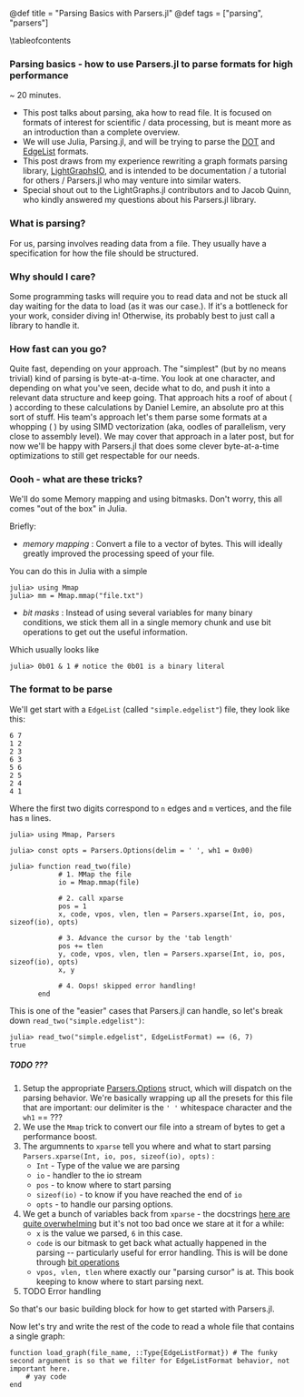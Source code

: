 @def title = "Parsing Basics with Parsers.jl"
@def tags = ["parsing", "parsers"]

\tableofcontents

### Parsing basics - how to use Parsers.jl to parse formats for high performance

~ 20 minutes.
* This post talks about parsing, aka how to read file. It is focused on formats of interest for scientific / data processing, but is meant more as an introduction than a complete overview.
* We will use Julia, Parsing.jl, and will be trying to parse the [DOT](X) and [EdgeList](X) formats.
* This post draws from my experience rewriting a graph formats parsing library, [LightGraphsIO](X), and is intended to be documentation / a tutorial for others / Parsers.jl who may venture into similar waters.
* Special shout out to the LightGraphs.jl contributors and to Jacob Quinn, who kindly answered my questions about his Parsers.jl library.

### What is parsing?

For us, parsing involves reading data from a file. They usually have a specification for how the file should be structured.

### Why should I care?

Some programming tasks will require you to read data and not be stuck all day waiting for the data to load (as it was our case.).
If it's a bottleneck for your work, consider diving in! Otherwise, its probably best to just call a library to handle it.

### How fast can you go?
Quite fast, depending on your approach. The "simplest" (but by no means trivial) kind of parsing is byte-at-a-time.
You look at one character, and depending on what you've seen, decide what to do, and push it into a relevant data structure and keep going.
That approach hits a roof of about ( ) according to these calculations by Daniel Lemire, an absolute pro at this sort of stuff.
His team's approach let's them parse some formats at a whopping ( ) by using SIMD vectorization (aka, oodles of parallelism, very close to assembly level).
We may cover that approach in a later post, but for now we'll be happy with Parsers.jl that does some clever byte-at-a-time optimizations to still get respectable for our needs.

### Oooh - what are these tricks?

We'll do some Memory mapping and using bitmasks. Don't worry, this all comes "out of the box" in Julia.

Briefly:
- *memory mapping* : Convert a file to a vector of bytes. This will ideally greatly improved the processing speed of your file.

You can do this in Julia with a simple

```julia-repl
julia> using Mmap
julia> mm = Mmap.mmap("file.txt")
```

- *bit masks* : Instead of using several variables for many binary conditions, we stick them all in a single memory chunk and use bit operations to get out the useful information.

Which usually looks like

```julia-repl
julia> 0b01 & 1 # notice the 0b01 is a binary literal
```

### The format to be parse

We'll get start with a `EdgeList` (called `"simple.edgelist"`) file, they look like this:


```
6 7
1 2
2 3
6 3
5 6
2 5
2 4
4 1
```

Where the first two digits correspond to `n` edges and `m` vertices, and the file has `m` lines.

```julia-repl
julia> using Mmap, Parsers

julia> const opts = Parsers.Options(delim = ' ', wh1 = 0x00)

julia> function read_two(file)
            # 1. MMap the file 
            io = Mmap.mmap(file)

            # 2. call xparse
            pos = 1
            x, code, vpos, vlen, tlen = Parsers.xparse(Int, io, pos, sizeof(io), opts)

            # 3. Advance the cursor by the 'tab length'
            pos += tlen
            y, code, vpos, vlen, tlen = Parsers.xparse(Int, io, pos, sizeof(io), opts)
            x, y
            
            # 4. Oops! skipped error handling!
       end
```


This is one of the "easier" cases that Parsers.jl can handle, so let's break down `read_two("simple.edgelist")`:

```julia-repl
julia> read_two("simple.edgelist", EdgeListFormat) == (6, 7)
true
```

##### TODO ??? 

1. Setup the appropriate [Parsers.Options](https://github.com/JuliaData/Parsers.jl/blob/589b9d0f80998ec284874b300da0932557d33513/src/Parsers.jl#L8) struct, which will dispatch on the parsing behavior. We're basically wrapping up all the presets for this file that are important: our delimiter is the `' '` whitespace character and the `wh1` == ???
2. We use the `Mmap` trick to convert our file into a stream of bytes to get a performance boost.
3. The argumnents to `xparse` tell you where and what to start parsing `Parsers.xparse(Int, io, pos, sizeof(io), opts)` :
    - `Int` - Type of the value we are parsing
    - `io` - handler to the io stream
    - `pos` - to know where to start parsing
    - `sizeof(io)` - to know if you have reached the end of `io`
    - `opts` - to handle our parsing options.
4. We get a bunch of variables back from `xparse` - the docstrings [here are quite overwhelming](https://github.com/JuliaData/Parsers.jl/blob/589b9d0f80998ec284874b300da0932557d33513/src/Parsers.jl#L148) but it's not too bad once we stare at it for a while:
    - `x` is the value we parsed, `6` in this case.
    -  `code` is our bitmask to get back what actually happened in the parsing -- particularly useful for error handling. This is will be done through [bit operations](https://github.com/JuliaData/Parsers.jl/blob/ab5ef1bbdc81fe8ee979a5b287ea065d991ba0ce/src/utils.jl#L44)
    - `vpos, vlen, tlen` where exactly our "parsing cursor" is at. This book keeping to know where to start parsing next.
5. TODO Error handling

So that's our basic building block for how to get started with Parsers.jl.

Now let's try and write the rest of the code to read a whole file that contains a single graph:

```julia-repl
function load_graph(file_name, ::Type{EdgeListFormat}) # The funky second argument is so that we filter for EdgeListFormat behavior, not important here.
    # yay code
end
```



